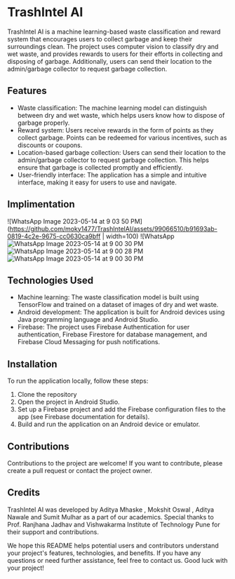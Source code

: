 

# TrashIntel AI

TrashIntel AI is a machine learning-based waste classification and reward system that encourages users to collect garbage and keep their surroundings clean. The project uses computer vision to classify dry and wet waste, and provides rewards to users for their efforts in collecting and disposing of garbage. Additionally, users can send their location to the admin/garbage collector to request garbage collection.

## Features

- Waste classification: The machine learning model can distinguish between dry and wet waste, which helps users know how to dispose of garbage properly.
- Reward system: Users receive rewards in the form of points as they collect garbage. Points can be redeemed for various incentives, such as discounts or coupons.
- Location-based garbage collection: Users can send their location to the admin/garbage collector to request garbage collection. This helps ensure that garbage is collected promptly and efficiently.
- User-friendly interface: The application has a simple and intuitive interface, making it easy for users to use and navigate.

## Implimentation
![WhatsApp Image 2023-05-14 at 9 03 50 PM](https://github.com/moky1477/TrashIntelAI/assets/99066510/b91693ab-0819-4c2e-9675-cc0630ca9bff | width=100)
![WhatsApp ![WhatsApp Image 2023-05-14 at 9 00 30 PM](https://github.com/moky1477/TrashIntelAI/assets/99066510/71b443cd-adb6-4682-a64b-0542f4ec373c)
![WhatsApp Image 2023-05-14 at 9 00 28 PM](https://github.com/moky1477/TrashIntelAI/assets/99066510/cb7e1a36-5a0e-4605-9dac-6be8559ca0df)
![WhatsApp Image 2023-05-14 at 9 00 30 PM](https://github.com/moky1477/TrashIntelAI/assets/99066510/08050fd9-03a3-440d-8f73-d9c28ff9fd91)

## Technologies Used

- Machine learning: The waste classification model is built using TensorFlow and trained on a dataset of images of dry and wet waste.
- Android development: The application is built for Android devices using Java programming language and Android Studio.
- Firebase: The project uses Firebase Authentication for user authentication, Firebase Firestore for database management, and Firebase Cloud Messaging for push notifications.

## Installation

To run the application locally, follow these steps:

1. Clone the repository
2. Open the project in Android Studio.
3. Set up a Firebase project and add the Firebase configuration files to the app (see Firebase documentation for details).
4. Build and run the application on an Android device or emulator.

## Contributions

Contributions to the project are welcome! If you want to contribute, please create a pull request or contact the project owner.

## Credits

TrashIntel AI was developed by Aditya Mhaske , Mokshit Oswal , Aditya Nawale and Sumit Mulhar as a part of our academics. Special thanks to Prof. Ranjhana Jadhav and Vishwakarma Institute of Technology Pune for their support and contributions.


We hope this README helps potential users and contributors understand your project's features, technologies, and benefits. If you have any questions or need further assistance, feel free to contact us. Good luck with your project!
